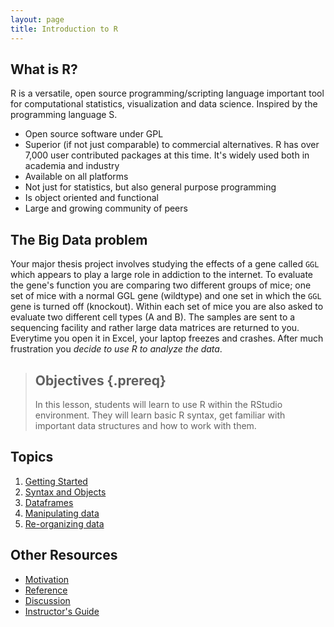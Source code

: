 ```yaml
---
layout: page
title: Introduction to R
---
```


## What is R?

R is a versatile, open source programming/scripting language important tool for computational statistics, visualization and data science. Inspired by the programming language S.

* Open source software under GPL
* Superior (if not just comparable) to commercial alternatives. R has over 7,000 user contributed packages at this time. It's widely used both in academia and industry
* Available on all platforms
* Not just for statistics, but also general purpose programming
* Is object oriented and functional
* Large and growing community of peers


## The Big Data problem
Your major thesis project involves studying the effects of a gene called `GGL` which appears to play a large role in addiction to the internet. To evaluate the gene's function you are comparing two different groups of mice; one set of mice with a normal GGL gene (wildtype) and one set in which the `GGL` gene is turned off (knockout). Within each set of mice you are also asked to evaluate two different cell types (A and B). The samples are sent to a sequencing facility and rather large data matrices are returned to you. Everytime you open it in Excel, your laptop freezes and crashes. After much frustration you _decide to use R to analyze the data_. 

> ## Objectives {.prereq}
>
> In this lesson, students will learn to use R within the RStudio environment. They will learn basic R syntax, 
> get familiar with important data structures and how to work with them. 

## Topics

1.  [Getting Started](00-before-we-start.html)
2.  [Syntax and Objects](01-intro-to-R.html)
3.  [Dataframes](02-starting-with-data.html)
4.  [Manipulating data](03-manipulating-data.html)
5.  [Re-organizing data](04-reorganizing-data.html)

## Other Resources

*   [Motivation](motivation.html)
*   [Reference](reference.html)
*   [Discussion](discussion.html)
*   [Instructor's Guide](instructors.html)
